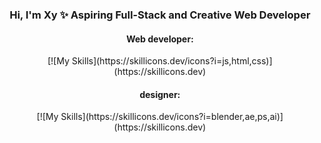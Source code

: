 <h3 align="center">Hi, I'm Xy ✨ Aspiring Full-Stack and Creative Web Developer</h3>

<div align="center">
<h4>Web developer:</h4>
[![My Skills](https://skillicons.dev/icons?i=js,html,css)](https://skillicons.dev)

<h4>designer:</h4>
[![My Skills](https://skillicons.dev/icons?i=blender,ae,ps,ai)](https://skillicons.dev)
</div




